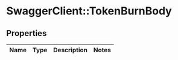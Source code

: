 # SwaggerClient::TokenBurnBody

## Properties
Name | Type | Description | Notes
------------ | ------------- | ------------- | -------------

